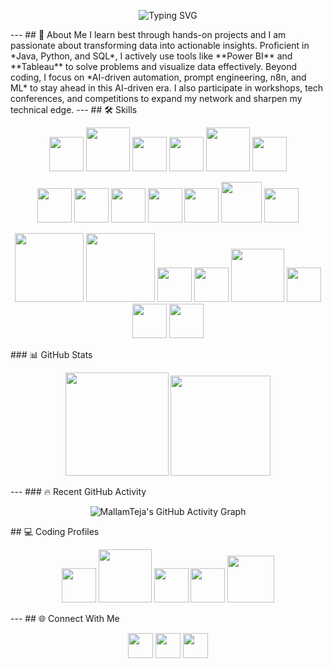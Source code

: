 <p align="center">  <img 
src="https://readme-typing-svg.demolab.com?font=Fira+Code&weight=600&size=35&duration=3000&pause=650&color=32CD32&center=true&vCenter=true&width=870&repeat=true&lines=Hello%20%F0%9F%91%8B%2C%20I%27m%20Teja;Data%20Analytics;Fullstack;AI%20Enthusiast&cacheBust=1" 
alt="Typing SVG" 
/></p>
---
## 🚀 About Me  
I learn best through hands-on projects and I am passionate about transforming data into actionable insights.  
Proficient in *Java, Python, and SQL*, I actively use tools like **Power BI** and **Tableau** to solve problems and visualize data effectively.  
Beyond coding, I focus on *AI-driven automation, prompt engineering, n8n, and ML* to stay ahead in this AI-driven era.  
I also participate in workshops, tech conferences, and competitions to expand my network and sharpen my technical edge.  
---
## 🛠 Skills  
<p align="center">  <img src="https://upload.wikimedia.org/wikipedia/commons/c/c3/Python-logo-notext.svg" width="55"/>  <img src="https://cdn-icons-png.flaticon.com/512/226/226777.png" width="70"/>  <img src="https://cdn-icons-png.flaticon.com/512/919/919825.png" width="55"/>  <img src="https://cdn.worldvectorlogo.com/logos/mongodb-icon-1.svg" width="55"/>  <img src="https://upload.wikimedia.org/wikipedia/en/d/dd/MySQL_logo.svg" width="70"/>  <img src="https://cdn-icons-png.flaticon.com/512/4248/4248443.png" width="55"/> </p>
<p align="center">  <img src="https://cdn-icons-png.flaticon.com/512/732/732212.png" width="55"/>  <img src="https://cdn-icons-png.flaticon.com/512/732/732190.png" width="55"/>  <img src="https://cdn-icons-png.flaticon.com/512/5968/5968292.png" width="55"/>  <img src="https://cdn.worldvectorlogo.com/logos/tailwindcss.svg" width="55"/>  <img src="https://cdn.worldvectorlogo.com/logos/git-icon.svg" width="55"/>  <img src="https://cdn-icons-png.flaticon.com/512/919/919853.png" width="65"/>  <img src="https://cdn-icons-png.flaticon.com/512/733/733553.png" width="55"/></p>
 <p align="center">  <img src="https://upload.wikimedia.org/wikipedia/commons/3/31/NumPy_logo_2020.svg" width="110"/>  <img src="https://upload.wikimedia.org/wikipedia/commons/e/ed/Pandas_logo.svg" width="110"/>  <img src="https://upload.wikimedia.org/wikipedia/commons/8/84/Matplotlib_icon.svg" width="55"/>  <img src="https://seaborn.pydata.org/_images/logo-mark-lightbg.svg" width="55"/>  <img src="https://pytorch.org/assets/images/pytorch-logo.png" width="85"/>  <img src="https://cdn.worldvectorlogo.com/logos/tensorflow-2.svg" width="55"/>  <img src="https://upload.wikimedia.org/wikipedia/commons/c/cf/New_Power_BI_Logo.svg" width="55"/>  <img src="https://cdn.worldvectorlogo.com/logos/tableau-software.svg" width="55"/></p>
### 📊 GitHub Stats  
<p align="center">  <img src="https://streak-stats.demolab.com/?user=MallamTeja&theme=dark&background=0D1117&ring=228B22&fire=228B22&currStreakLabel=228B22&sideLabels=228B22&dates=228B22" height="165"/> <img src="https://github-readme-stats.vercel.app/api?username=MallamTeja&show_icons=true&theme=github_dark&include_all_commits=true&count_private=true&title_color=228B22&icon_color=228B22&text_color=228B22&bg_color=0D1117" height="160"/></p>
---
### 🔥 Recent GitHub Activity
<p align="center">  <img src="https://github-readme-activity-graph.vercel.app/graph?username=MallamTeja&bg_color=0D1117&color=32CD32&line=fafafa&point=228B22&area=true&hide_border=true" alt="MallamTeja's GitHub Activity Graph" /></p>
## 💻 Coding Profiles  
<p align="center">  <a href="https://leetcode.com/tejamallam026" target="_blank"><img src="https://upload.wikimedia.org/wikipedia/commons/1/19/LeetCode_logo_black.png" width="55"/></a>  <a href="https://www.codechef.com/users/tejamallam" target="_blank"><img src="https://cdn.codechef.com/sites/all/themes/abessive/cc-logo.png" width="85"/></a>  <a href="https://www.hackerrank.com/mallamteja" target="_blank"><img src="https://cdn.worldvectorlogo.com/logos/hackerrank.svg" width="55"/></a>  <a href="https://codeforces.com/profile/tejamallam" target="_blank"><img src="https://cdn.iconscout.com/icon/free/png-256/free-code-forces-3521352-2944796.png" width="55"/></a>  <a href="https://auth.geeksforgeeks.org/user/mallamsi8z/" target="_blank"><img src="https://upload.wikimedia.org/wikipedia/commons/4/43/GeeksforGeeks.svg" width="75"/></a></p>
---
## 🌐 Connect With Me  
<p align="center">  <a href="https://www.linkedin.com/in/tejamallam/" target="_blank"><img src="https://cdn-icons-png.flaticon.com/512/174/174857.png" width="40"/></a>  <a href="https://x.com/Mallam_Teja?s=09" target="_blank"><img src="https://cdn-icons-png.flaticon.com/512/5969/5969020.png" width="40"/></a>  <a href="https://www.reddit.com/user/Salt_Owl5906/" target="_blank"><img src="https://cdn-icons-png.flaticon.com/512/3670/3670226.png" width="40"/></a>  </p>
